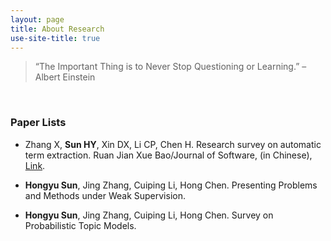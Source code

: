 ```yaml
---
layout: page
title: About Research
use-site-title: true
---
```


> “The Important Thing is to Never Stop Questioning or Learning.” – Albert Einstein

<br/>

### Paper Lists
- Zhang X, **Sun HY**, Xin DX, Li CP, Chen H. Research survey on automatic term extraction. Ruan Jian Xue Bao/Journal of Software, (in Chinese), [Link](http://www.jos.org.cn/1000-9825/6040.htm).

- **Hongyu Sun**, Jing Zhang, Cuiping Li, Hong Chen. Presenting Problems and Methods under Weak Supervision.

- **Hongyu Sun**, Jing Zhang, Cuiping Li, Hong Chen. Survey on Probabilistic Topic Models.